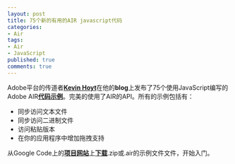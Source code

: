 ```yaml
---
layout: post
title: 75个新的有用的AIR javascript代码
categories:
- Air
tags:
- Air
- JavaScript
published: true
comments: true
---
```

<p>Adobe平台的传道者<strong><a href="http://blog.kevinhoyt.org/" target="_blank">Kevin Hoyt</a></strong>在他的<strong>blog</strong>上发布了75个使用JavaScript编写的Adobe AIR<a href="http://code.google.com/p/jsairsamples/" target="_blank"><strong>代码示例</strong></a>。完美的使用了AIR的API。所有的示例包括有：
<ul>
	<li>同步访问文本文件</li>
	<li>同步访问二进制文件</li>
	<li>访问粘贴版本</li>
	<li>在你的应用程序中增加拖拽支持</li>
</ul>
从Google Code上的<a href="http://code.google.com/p/jsairsamples/downloads/list" target="_blank"><strong>项目网站</strong></a>上<a href="http://code.google.com/p/jsairsamples/downloads/list" target="_blank"><strong>下载</strong></a>.zip或.air的示例文件文件，开始入门。</p>
